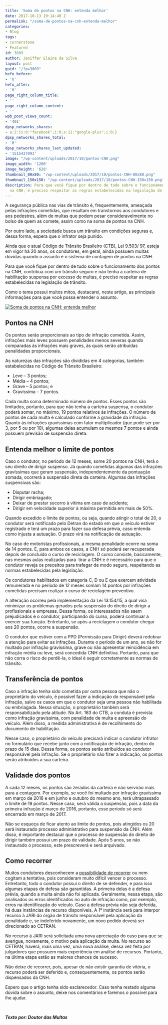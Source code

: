 ```yaml
---
title: 'Soma de pontos na CNH: entenda melhor'
date: 2017-10-13 19:14:40 Z
permalink: "/soma-de-pontos-na-cnh-entenda-melhor"
categories:
- Blog
tags:
- cornerstone
- Featured
id: 3809
author: Jeniffer Elaina da Silva
layout: post
guid: "/?p=3809"
hefo_before:
- '0'
hefo_after:
- '0'
page_right_column_title:
- ''
page_right_column_content:
- ''
wpb_post_views_count:
- '401'
dpsp_networks_shares:
- a:2:{s:8:"facebook";i:0;s:11:"google-plus";i:0;}
dpsp_networks_shares_total:
- '0'
dpsp_networks_shares_last_updated:
- '1515437093'
image: "/wp-content/uploads/2017/10/pontos-CNH.png"
image_width: '1200'
image_height: '628'
thumbnail_80x80: "/wp-content/uploads/2017/10/pontos-CNH-80x80.png"
thumbnail_150x150: "/wp-content/uploads/2017/10/pontos-CNH-150x150.png"
description: Para que você fique por dentro de tudo sobre o funcionamento dos pontos
  na CNH, é preciso respeitar as regras estabelecidas na legislação de trânsito.
---
```


A segurança pública nas vias de trânsito é, frequentemente, ameaçada pelas infrações cometidas, que resultam em transtornos aos condutores e aos pedestres, além de multas que podem pesar consideravelmente no bolso de quem as comete, assim como na soma de pontos na CNH.

Por outro lado, a sociedade busca um trânsito em condições seguras e, dessa forma, espera que o infrator seja punido.

Ainda que o atual Código de Trânsito Brasileiro (CTB), Lei 9.503/ 97, esteja em vigor há 20 anos, os condutores, em geral, ainda possuem muitas dúvidas quando o assunto é o sistema de contagem de pontos na CNH.

Para que você fique por dentro de tudo sobre o funcionamento dos pontos na CNH, contribua com um trânsito seguro e não tenha a carteira de habilitação suspensa por excesso de multas, é preciso respeitar as regras estabelecidas na legislação de trânsito.

Como o tema possui muitos mitos, destacarei, neste artigo, as principais informações para que você possa entender o assunto.

[<img class="aligncenter wp-image-3810 size-full" title="Soma de pontos na CNH: entenda melhor" src="/wp-content/uploads/2017/10/pontos-CNH.png" alt="Soma de pontos na CNH: entenda melhor" width="1200" height="628" srcset="/wp-content/uploads/2017/10/pontos-CNH.png 1200w, /wp-content/uploads/2017/10/pontos-CNH-250x131.png 250w, /wp-content/uploads/2017/10/pontos-CNH-768x402.png 768w, /wp-content/uploads/2017/10/pontos-CNH-700x366.png 700w, /wp-content/uploads/2017/10/pontos-CNH-120x63.png 120w" sizes="(max-width: 1200px) 100vw, 1200px" />](/wp-content/uploads/2017/10/pontos-CNH.png)

## Pontos na CNH

Os pontos serão proporcionais ao tipo de infração cometida. Assim, infrações mais leves possuem penalidades menos severas quando comparadas às infrações mais graves, às quais serão atribuídas penalidades proporcionais.

As naturezas das infrações são divididas em 4 categorias, também estabelecidas no Código de Trânsito Brasileiro:

  * Leve &#8211; 3 pontos;
  * Média &#8211; 4 pontos;
  * Grave &#8211; 5 pontos; e
  * Gravíssima &#8211; 7 pontos.

Cada multa soma determinado número de pontos. Esses pontos são limitados, portanto, para que não tenha a carteira suspensa, o condutor poderá somar, no máximo, 19 pontos relativos às infrações. O número de pontos de cada multa é calculado conforme a gravidade da infração. Quanto às infrações gravíssimas com fator multiplicador (que pode ser por 3, por 5 ou por 10), algumas delas acumulam os mesmos 7 pontos e ainda possuem previsão de suspensão direta.

## Entenda melhor o limite de pontos

Caso o condutor, no período de 12 meses, some 20 pontos na CNH, terá o seu direito de dirigir suspenso. Já quando cometidas algumas das infrações gravíssimas que geram suspensão, independentemente da pontuação somada, ocorrerá a suspensão direta da carteira. Algumas das infrações suspensivas são:

  * Disputar racha;
  * Dirigir embriagado;
  * Deixar de prestar socorro à vítima em caso de acidente;
  * Dirigir em velocidade superior à máxima permitida em mais de 50%.

Quando excedido o limite de pontos, ou seja, quando atingir o total de 20, o condutor será notificado pelo Detran do estado em que o veículo estiver registrado e terá um prazo para fazer sua defesa prévia, caso entenda como injusta a autuação. O prazo virá na notificação de autuação.

No caso de motoristas profissionais, a mesma penalidade ocorre na soma de 14 pontos. E, para ambos os casos, a CNH só poderá ser recuperada depois de concluído o curso de reciclagem. O curso consiste, basicamente, nas mesmas aulas realizadas para  tirar a CNH e é necessário para que o condutor reveja os preceitos para trafegar de modo seguro, respeitando as normas estabelecidas pela legislação.

Os condutores habilitados em categoria C, D ou E que exercem atividade remunerada e no período de 12 meses somam 14 pontos por infrações cometidas precisam realizar o curso de reciclagem preventivo.

A alteração ocorreu pela implementação da Lei 13.154/15, a qual visa minimizar os problemas gerados pela suspensão do direito de dirigir a profissionais e empresas. Dessa forma, os interessados não saem prejudicados e o condutor, participando do curso, poderá continuar a exercer sua função. Entretanto, se após a reciclagem o condutor chegar aos 20 pontos, ocorre a suspensão.

O condutor que estiver com a PPD (Permissão para Dirigir) deverá redobrar a atenção para evitar as infrações. Durante o período de um ano, se não for multado por infração gravíssima, grave ou não apresentar reincidência em infração média ou leve, será concedida CNH definitiva. Portanto, para que não corra o risco de perdê-la, o ideal é seguir corretamente as normas de trânsito.

## Transferência de pontos

Caso a infração tenha sido cometida por outra pessoa que não o proprietário do veículo, é possível fazer a indicação do responsável pela infração, salvo os casos em que o condutor seja uma pessoa não habilitada ou embriagada. Nessa situação, o proprietário também será responsabilizado pela atitude. No Art. 163 do CTB, a conduta é prevista como infração gravíssima, com penalidade de multa e apreensão do veículo. Além disso, a medida administrativa é de recolhimento do documento de habilitação.

Nesse caso, o proprietário do veículo precisará indicar o condutor infrator no formulário que recebe junto com a notificação de infração, dentro do prazo de 15 dias. Dessa forma, os pontos serão atribuídos ao condutor responsável pela infração. Se o proprietário não fizer a indicação, os pontos serão atribuídos a sua carteira.

## Validade dos pontos

A cada 12 meses, os pontos são zerados da carteira e não servirão mais para a contagem. Por exemplo, se você foi multado por infração gravíssima em março de 2016 e em junho e outubro do mesmo ano, terá ultrapassado o limite de 19 pontos. Nesse caso, será válida a suspensão, pois a data da primeira infração é março de 2016, portanto, esse período só será encerrado em março de 2017.

Não se esqueça de ficar atento ao limite de pontos, pois atingidos os 20 será instaurado processo administrativo para suspensão da CNH. Além disso, é importante destacar que o processo de suspensão do direito de dirigir também possui um prazo de validade. Após 5 anos, se não instaurado o processo, este prescreverá e será arquivado.

## Como recorrer

Muitos condutores desconhecem a <a href="https://doutormultas.com.br/como-recorrer-uma-multa-de-transito" target="_blank" rel="noopener">possibilidade de recorrer</a> ou nem cogitam a tentativa, pois consideram muito difícil vencer o processo. Entretanto, todo o condutor possui o direito de se defender, e para isso algumas etapas de defesa são garantidas. A primeira delas é a defesa prévia, quando a multa ainda não foi aplicada. Geralmente, nessa etapa, são analisados os erros identificados no auto de infração como, por exemplo, erros na identificação do veículo. Caso a defesa prévia não seja deferida, há duas instâncias de recurso disponíveis. A 1ª instância será para interpor recurso à JARI do órgão de trânsito responsável pela aplicação da penalidade e, se indeferido novamente, um novo pedido deverá ser direcionado ao CETRAN.

No recurso à JARI será solicitada uma nova apreciação do caso para que se averigue, novamente, o motivo pela aplicação da multa. No recurso ao CETRAN, haverá, mais uma vez, uma nova análise, dessa vez feita por julgadores que possuem mais experiência em análise de recursos. Portanto, na última etapa estão as maiores chances de sucesso.

Não deixe de recorrer, pois, apesar de não existir garantia de vitória, o recurso poderá ser deferido e, consequentemente, os pontos serão dispensados da CNH.

Espero que o artigo tenha sido esclarecedor. Caso tenha restado alguma dúvida sobre o assunto, deixe nos comentários e faremos o possível para lhe ajudar.

&nbsp;

**_Texto por: Doutor das Multas_**